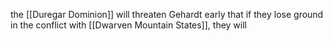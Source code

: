 the [[Duregar Dominion]] will threaten Gehardt early that if they lose ground in the conflict with [[Dwarven Mountain States]], they will 